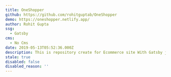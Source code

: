```yaml
---
title: OneShopper
github: https://github.com/rohitguptab/OneShopper
demo: https://oneshopper.netlify.app/
author: Rohit Gupta
ssg:
  - Gatsby
cms:
  - No Cms
date: 2019-05-13T05:52:36.000Z
description: This is repository create for Ecommerce site With Gatsby js
stale: true
disabled: false
disabled_reason: ''
---
```

